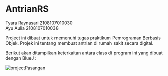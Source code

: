 # AntrianRS

Tyara Raynasari 2108107010030 <br />
Ayu Aulia 2108107010038 

Project ini dibuat untuk memenuhi tugas praktikum Pemrograman Berbasis Objek.
Projek ini tentang membuat antrian di rumah sakit secara digital.

Berikut akan ditampilkan keterkaitan antara class di program ini yang dibuat dengan BlueJ : 

![projectPasangan](https://user-images.githubusercontent.com/116780511/200862920-7fb83ca2-e897-41b6-b60f-019093968604.png)

